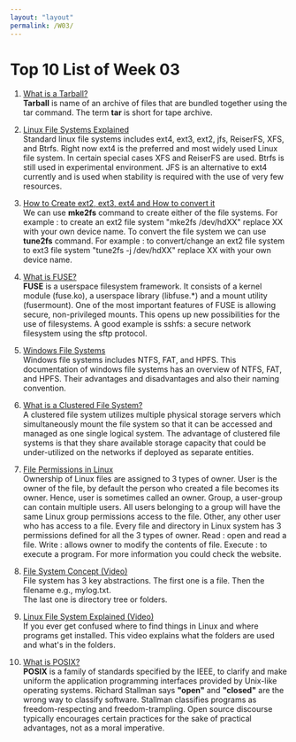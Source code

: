 ```yaml
---
layout: "layout"
permalink: /W03/
---
```


# Top 10 List of Week 03

1. [What is a Tarball?](https://www.computerhope.com/jargon/t/tarball.htm)<br>
 **Tarball** is name of an archive of files that are bundled together using the tar command. The term **tar** is short for tape archive.

2. [Linux File Systems Explained](https://www.tecmint.com/linux-file-system-explained/)<br>
Standard linux file systems includes ext4, ext3, ext2, jfs, ReiserFS, XFS, and Btrfs. Right now ext4 is the preferred and most widely
used Linux file system. In certain special cases XFS and ReiserFS are used. Btrfs is still used in experimental environment. JFS is an
alternative to ext4 currently and is used when stability is required with the use of very few resources.

3. [How to Create ext2, ext3, ext4 and How to convert it](https://www.tecmint.com/what-is-ext2-ext3-ext4-and-how-to-create-and-convert-linux-file-systems/)<br>
We can use **mke2fs** command to create either of the file systems. For example : to create an ext2 file system 
"mke2fs /dev/hdXX" replace XX with your own device name. To convert the file system we can use **tune2fs** command.
For example : to convert/change an ext2 file system to ext3 file system "tune2fs -j /dev/hdXX" replace XX with your own device name.

4. [What is FUSE?](https://www.kernel.org/doc/html/latest/filesystems/fuse.html)<br>
**FUSE** is a userspace filesystem framework. It consists of a kernel module (fuse.ko), a userspace library (libfuse.*) and a mount utility 
(fusermount). One of the most important features of FUSE is allowing secure, non-privileged mounts. This opens up new possibilities for the use 
of filesystems. A good example is sshfs: a secure network filesystem using the sftp protocol.

5. [Windows File Systems](https://docs.microsoft.com/en-us/troubleshoot/windows-client/backup-and-storage/fat-hpfs-and-ntfs-file-systems)<br>
Windows file systems includes NTFS, FAT, and HPFS. This documentation of windows file systems has an overview of NTFS, FAT, and HPFS.
Their advantages and disadvantages and also their naming convention. 

6. [What is a Clustered File System?](https://www.weka.io/learn/clustered-file-system/)<br>
A clustered file system utilizes multiple physical storage servers which simultaneously mount the file system so that it can be accessed and 
managed as one single logical system. The advantage of clustered file systems is that they share available storage capacity that could be 
under-utilized on the networks if deployed as separate entities. 

7. [File Permissions in Linux](https://www.guru99.com/file-permissions.html)<br>
Ownership of Linux files are assigned to 3 types of owner. User is the owner of the file, by default the person who created a file becomes 
its owner. Hence, user is sometimes called an owner. Group, a user-group can contain multiple users. All users belonging to a group will 
have the same Linux group permissions access to the file. Other, any other user who has access to a file. Every file and directory in Linux 
system has 3 permissions defined for all the 3 types of owner. Read : open and read a file. Write : allows owner to modify the contents of file. 
Execute : to execute a program. For more information you could check the website.

8. [File System Concept (Video)](https://www.youtube.com/watch?v=mzUyMy7Ihk0)<br>
File system has 3 key abstractions. The first one is a file. Then the filename e.g., mylog.txt. <br> 
The last one is directory tree or folders.

9. [Linux File System Explained (Video)](https://www.youtube.com/watch?v=HbgzrKJvDRw)<br>
If you ever get confused where to find things in Linux and where programs get installed. This video explains what the folders are used and 
what's in the folders.

10. [What is POSIX?](https://opensource.com/article/19/7/what-posix-richard-stallman-explains)<br>
**POSIX** is a family of standards specified by the IEEE, to clarify and make uniform the application programming interfaces provided by 
Unix-like operating systems. Richard Stallman says **"open"** and **"closed"** are the wrong way to classify software. Stallman classifies
programs as freedom-respecting and freedom-trampling. Open source discourse typically encourages certain practices for the sake of practical 
advantages, not as a moral imperative.
